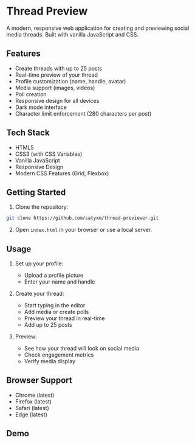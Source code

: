 # Thread Preview

A modern, responsive web application for creating and previewing social media threads. Built with vanilla JavaScript and CSS.

## Features

- Create threads with up to 25 posts
- Real-time preview of your thread
- Profile customization (name, handle, avatar)
- Media support (images, videos)
- Poll creation
- Responsive design for all devices
- Dark mode interface
- Character limit enforcement (280 characters per post)

## Tech Stack

- HTML5
- CSS3 (with CSS Variables)
- Vanilla JavaScript
- Responsive Design
- Modern CSS Features (Grid, Flexbox)

## Getting Started

1. Clone the repository:
```bash
git clone https://github.com/satyxm/thread-previewer.git
```

2. Open `index.html` in your browser or use a local server.

## Usage

1. Set up your profile:
   - Upload a profile picture
   - Enter your name and handle

2. Create your thread:
   - Start typing in the editor
   - Add media or create polls
   - Preview your thread in real-time
   - Add up to 25 posts

3. Preview:
   - See how your thread will look on social media
   - Check engagement metrics
   - Verify media display

## Browser Support

- Chrome (latest)
- Firefox (latest)
- Safari (latest)
- Edge (latest)

## Demo

